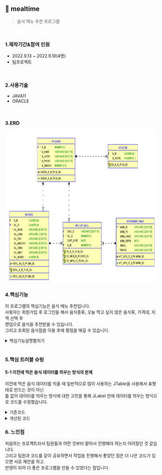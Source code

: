 ## :pushpin: mealtime
>음식 메뉴 추천 프로그램 


</br>

### 1.제작기간&참여 인원
* 2022.9.13 ~ 2022.9.19(4명)   
* 팀프로젝트

</br>

### 2.사용기술
* JAVA11   
* ORACLE

</br>

### 3.ERD
<img src="./ERD.png" width="500" height="500">

</br>

### 4.핵심기능
이 프로그램의 핵심기능은 음식 메뉴 추천입니다.    
사용자는 회원가입 후 로그인을 해서 음식종류, 오늘 먹고 싶지 않은 음식류, 가격대, 지역 선택 후          
랜덤으로 음식을 추천받을 수 있습니다.          
그리고 조회된 음식점을 이용 후에 평점을 매길 수 있습니다.         
   
<details>
<summary>핵심기능설명펼치기</summary>   
   
#### 4-1. 전체흐름     
   
</br>     
   
<img src="./프로그램구조.PNG" width="500" height="500">
   
#### 4-2. 사용자 입력   
* 로그인 기능 📍[코드확인](https://github.com/Seoha95/mealtime/blob/e3e765cb8c96f54f6764d4a201913b1f79a55402/src/mealtime/Login.java#L68-L96)   
   * 사용자 인증 : 로그인 페이지를 통해 사용자의 아이디와 비밀번호를 입력받아 인증합니다.       
   * 안내문구 표시 : 필수 필드가 비어있을 경우, 사용자에게 안내문구를 표시하여 필수 정보를 입력하도록 유도합니다.      
* 회원가입 📍[코드확인](https://github.com/Seoha95/mealtime/blob/b9a16feb89ff182b8a57e24e79e506467e1106a4/src/mealtime/SignUp.java#L127-L158)    
   * 사용자 등록 : 회원가입 페이지를 통해 사용자의 기본 정보(아이디, 비밀번호, 비밀번호확인, 생일, 이름, 이메일, 핸드폰번호)를     
     입력받아 회원으로 등록합니다.       
   * 일치 시 회원가입 : 비밀번호와 재확인 비밀번호가 일치하는 경우, 회원가입을 진행합니다.     
   
#### 4-3. 사용자 선택
 * 음식종류 선택 📍[코드확인](https://github.com/Seoha95/mealtime/blob/b9a16feb89ff182b8a57e24e79e506467e1106a4/src/mealtime/MenuRecommend.java#L62-L115)   
    * 음식 종류 선택 : 사용자는 음식 종류 선택 화면에서 원하는 음식 종류를 선택할 수 있습니다. 
    * 선택 옵션 : 한식, 중식, 양식, 일식과 같은 음식 종류가 사용자에게 제공됩니다.
    * 선택된 종류의 활용 : 사용자는 선택된 종류에 따라 해당 음식의 정보를 제공받게 됩니다.      
 * 오늘 먹고 싶지 않은 음식류 선택 📍[코드확인](https://github.com/Seoha95/mealtime/blob/b9a16feb89ff182b8a57e24e79e506467e1106a4/src/mealtime/NotPreferred.java#L106-L137)
    * 음식 종류 선택 : 사용자는 오늘 먹고 싶지 않은 음식류를 선택할 수 있습니다.    
    * 선택 옵션 : 면과 밥, 매운음식과 안 매운 음식, 차가운 음식과 뜨거운 음식과 같은 음식류가 사용자에게 제공됩니다.
    * 선택된 종류의 활용 : 사용자는 선택된 종류를 기반으로 다른 음식종류를 제공 받거나 선택된 종류의 음식을 필터링하는 기능을 실행할 수 있습니다.        
 * 가격대 선택 📍[코드확인](https://github.com/Seoha95/mealtime/blob/b9a16feb89ff182b8a57e24e79e506467e1106a4/src/mealtime/Price.java#L79-L98)   
    * 가격대 선택 : 사용자가 화면의 가격대를 선택할 수 있습니다.    
    * 선택 옵션 : 가격대 별로 구분된 옵션이 사용자에게 제공됩니다.
    * 선택된 가격대 활용 : 사용자가 선택한 가격대에 따라 검색 결과를 필터링하는 기능을 실행할 수 있습니다.     
 * 지역 선택 📍[코드확인](https://github.com/Seoha95/mealtime/blob/b9a16feb89ff182b8a57e24e79e506467e1106a4/src/mealtime/Location.java#L46-L63)   
    * 지역 선택 : 사용자가 화면에서 원하는 지역을 선택할 수 있습니다.   
    * 선택 옵션 : 다양한 지역 옵션이 사용자에게 제공됩니다.
    * 선택된 가격대 활용 : 사용자가 선택한 지역을 기준으로 서비스를 제공 받게 됩니다.   
 * 사용자가 평점체크 📍[코드확인](https://github.com/Seoha95/mealtime/blob/b9a16feb89ff182b8a57e24e79e506467e1106a4/src/mealtime/Grade.java#L107-L141) 
    * 평점 매기기 : 사용자는 추천 음식점을 이용한 후, 해당 음식점에 대한 평점을 매길 수 있습니다.   
    * 평점 활용 : 사용자가 매긴 평점은 다른 사용자에게 추천 음식점을 보여줄 때 평점을 함께 표시하여 보여줄 수 있습니다.
      
#### 4-4. 랜덤 음식 추천
 * 사용자가 선택사항 체크 후 랜덤 음식 추천 📍[코드확인](https://github.com/Seoha95/mealtime/blob/b9a16feb89ff182b8a57e24e79e506467e1106a4/src/mealtime/TodayMenu.java#L55-L74)
    * 사용자가 선택한 조건 안에서 랜덤으로 메뉴 추천을 해줍니다.     
</details>   

</br>

### 5.핵심 트러블 슈팅   
   
#### 5-1 이전에 먹은 음식 데이터를 띄우는 방식의 문제   
이전에 먹은 음식 데이터를 띄울 때 일반적으로 많이 사용하는 JTable을 사용해서 표형태로 만드는 것이 아닌      
틀 없이 데이터를 띄우는 방식에 대한 고민을 통해 JLabel 안에 데이터를 띄우는 방식으로 코드를 수정했습니다.      

<details>   
<summary>기존코드</summary>  
      
```
String header[] = {"날짜", "가게이름", "메뉴이름"} 
String data[][] = {
                  {"2022-05-28", "순대집", "순대볶음"}
                  {"2022-03-28", "막창집", "막창"}
                  }
                   JTable table = new JTable(data, header);
```   
</details>    

<details>   
<summary>개선된 코드</summary>  
      
```
JLabel Label1 = new JLabel(curL.get(0).getCurt_date()+"    "+curL.get(0).getG_name()+"    "+curL.get(0).getMu_name());
Label1.setBounds(63, 97, 319, 27);
contentPane.add(Label1);
```   
</details>       
   
### 6. 느낀점   
    
처음하는 프로젝트라서 팀원들과 어떤 것부터 맡아서 진행해야 하는지 어려웠던 것 같습니다.   
그리고 팀원과 코드를 같이 공유하면서 작업을 진행해서 좋았던 점은 더 나은 코드가 있으면 서로 제안을 하고       
반영이 되어 더 좋은 프로그램을 만들 수 있었다는 점입니다.   
   

